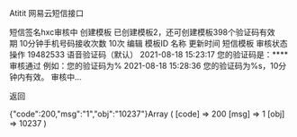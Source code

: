 Atitit 网易云短信接口


短信签名hxc审核中
创建模板 已创建模板2，还可创建模板398个验证码有效期 10分钟手机号码接收次数 10次 编辑
模板ID
名称
更新时间
短信模板
审核状态
操作
19482533
语音验证码（默认）
2021-08-18 15:23:17
您的验证码是：****
审核通过
例如：您的验证码为%
2021-08-18 15:28:36
您的验证码为%s，10分钟内有效。
审核中...



返回

{"code":200,"msg":"1","obj":"10237"}Array
(
    [code] => 200
    [msg] => 1
    [obj] => 10237
)
